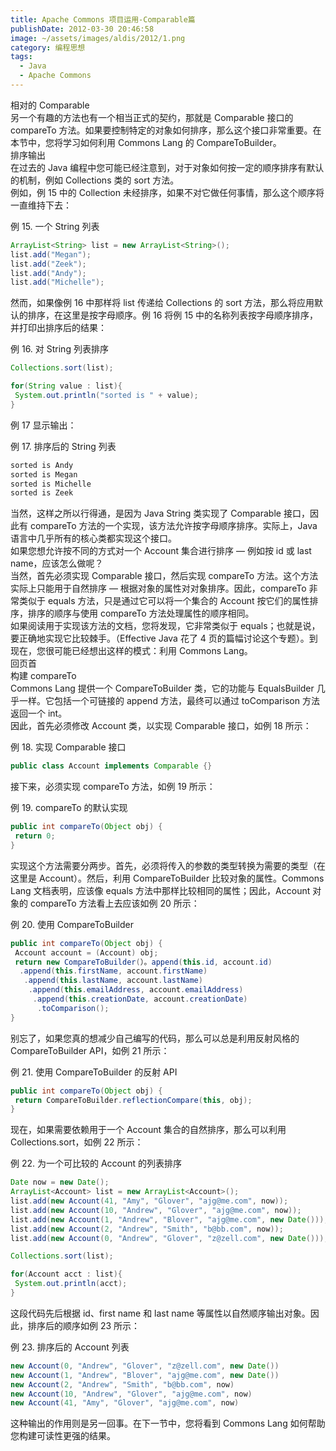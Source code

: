 ```yaml
---
title: Apache Commons 项目运用-Comparable篇
publishDate: 2012-03-30 20:46:58
image: ~/assets/images/aldis/2012/1.png
category: 编程思想
tags:
  - Java
  - Apache Commons
---
```


相对的 Comparable  
另一个有趣的方法也有一个相当正式的契约，那就是 Comparable 接口的 compareTo 方法。如果要控制特定的对象如何排序，那么这个接口非常重要。在本节中，您将学习如何利用 Commons Lang 的 CompareToBuilder。  
排序输出  
在过去的 Java 编程中您可能已经注意到，对于对象如何按一定的顺序排序有默认的机制，例如 Collections 类的 sort 方法。  
例如，例 15 中的 Collection 未经排序，如果不对它做任何事情，那么这个顺序将一直维持下去：

例 15. 一个 String 列表

```java
ArrayList<String> list = new ArrayList<String>();
list.add("Megan");
list.add("Zeek");
list.add("Andy");
list.add("Michelle");
```

然而，如果像例 16 中那样将 list 传递给 Collections 的 sort 方法，那么将应用默认的排序，在这里是按字母顺序。例 16 将例 15 中的名称列表按字母顺序排序，并打印出排序后的结果：

例 16. 对 String 列表排序

```java
Collections.sort(list);

for(String value : list){
 System.out.println("sorted is " + value);
}
```

例 17 显示输出：

例 17. 排序后的 String 列表

```java
sorted is Andy
sorted is Megan
sorted is Michelle
sorted is Zeek
```

<!-- more -->

当然，这样之所以行得通，是因为 Java String 类实现了 Comparable 接口，因此有 compareTo 方法的一个实现，该方法允许按字母顺序排序。实际上，Java 语言中几乎所有的核心类都实现这个接口。  
如果您想允许按不同的方式对一个 Account 集合进行排序 — 例如按 id 或 last name，应该怎么做呢？  
当然，首先必须实现 Comparable 接口，然后实现 compareTo 方法。这个方法实际上只能用于自然排序 — 根据对象的属性对对象排序。因此，compareTo 非常类似于 equals 方法，只是通过它可以将一个集合的 Account 按它们的属性排序，排序的顺序与使用 compareTo 方法处理属性的顺序相同。  
如果阅读用于实现该方法的文档，您将发现，它非常类似于 equals；也就是说，要正确地实现它比较棘手。（Effective Java 花了 4 页的篇幅讨论这个专题）。到现在，您很可能已经想出这样的模式：利用 Commons Lang。  
回页首  
构建 compareTo  
Commons Lang 提供一个 CompareToBuilder 类，它的功能与 EqualsBuilder 几乎一样。它包括一个可链接的 append 方法，最终可以通过 toComparison 方法返回一个 int。  
因此，首先必须修改 Account 类，以实现 Comparable 接口，如例 18 所示：

例 18. 实现 Comparable 接口

```java
public class Account implements Comparable {}
```

接下来，必须实现 compareTo 方法，如例 19 所示：

例 19. compareTo 的默认实现

```java
public int compareTo(Object obj) {
 return 0;
}
```

实现这个方法需要分两步。首先，必须将传入的参数的类型转换为需要的类型（在这里是 Account）。然后，利用 CompareToBuilder 比较对象的属性。Commons Lang 文档表明，应该像 equals 方法中那样比较相同的属性；因此，Account 对象的 compareTo 方法看上去应该如例 20 所示：

例 20. 使用 CompareToBuilder

```java
public int compareTo(Object obj) {
 Account account = (Account) obj;
 return new CompareToBuilder(）。append(this.id, account.id)
  .append(this.firstName, account.firstName)
   .append(this.lastName, account.lastName)
    .append(this.emailAddress, account.emailAddress)
     .append(this.creationDate, account.creationDate)
      .toComparison();
}
```

别忘了，如果您真的想减少自己编写的代码，那么可以总是利用反射风格的 CompareToBuilder API，如例 21 所示：

例 21. 使用 CompareToBuilder 的反射 API

```java
public int compareTo(Object obj) {
 return CompareToBuilder.reflectionCompare(this, obj);
}
```

现在，如果需要依赖用于一个 Account 集合的自然排序，那么可以利用 Collections.sort，如例 22 所示：

例 22. 为一个可比较的 Account 的列表排序

```java
Date now = new Date();
ArrayList<Account> list = new ArrayList<Account>();
list.add(new Account(41, "Amy", "Glover", "ajg@me.com", now));
list.add(new Account(10, "Andrew", "Glover", "ajg@me.com", now));
list.add(new Account(1, "Andrew", "Blover", "ajg@me.com", new Date()));
list.add(new Account(2, "Andrew", "Smith", "b@bb.com", now));
list.add(new Account(0, "Andrew", "Glover", "z@zell.com", new Date()));

Collections.sort(list);

for(Account acct : list){
 System.out.println(acct);
}
```

这段代码先后根据 id、first name 和 last name 等属性以自然顺序输出对象。因此，排序后的顺序如例 23 所示：

例 23. 排序后的 Account 列表

```java
new Account(0, "Andrew", "Glover", "z@zell.com", new Date())
new Account(1, "Andrew", "Blover", "ajg@me.com", new Date())
new Account(2, "Andrew", "Smith", "b@bb.com", now)
new Account(10, "Andrew", "Glover", "ajg@me.com", now)
new Account(41, "Amy", "Glover", "ajg@me.com", now)
```

这种输出的作用则是另一回事。在下一节中，您将看到 Commons Lang 如何帮助您构建可读性更强的结果。
